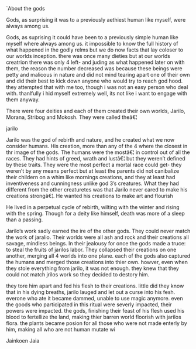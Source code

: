 `About the gods

Gods, as surprising it was to a previously aethiest human like myself, were always among us. 

  

  

  

  

Gods, as suprising it could have been to a previously simple human like myself where always among us. it impossible to know the full history of what happened in the godly relms but we do now facts that lay coloser to our worlds inception. there was once many dieties but at our worlds creatrion there was only 4 left- and juding as what happened later on with them, the reason the number decreased was because these beings were petty and malicous in nature and did not mind tearing apart one of their own and did their best to kick down anyone who would try to reach god hood. they attempted that with me too, though i was not an easy person who deal with. thanlfully i hid myself extremely well, its not like i want to engage with them anyway.


There were four deities and each of them created their own worlds, Jarilo, Morana, Stribog and Mokosh. They were called theâ€¦

jarilo

Jarilo was the god of rebirth and nature, and he created what we now consider humans. His creation, more than any of the 4 where the closest in thr image of the gods. The humans were the mostâ€¦ in control out of all the races. They had hints of greed, wrath and lustâ€¦ but they weren’t defined by these traits. They were the most perfect a mortal race could get- they weren’t by any means perfect but at least the parents did not canibalize their childern on a whim like mornings creations, and they at least had inventiveness and cunningness unlike god 3’s creatures. What they had different from the other creaturetes was that Jarilo never cared to make his creations strongâ€¦. He wanted his creations to make art and flourish

  

He lived in a perpetual cycle of rebirth, wilting with the winter and rising with the spring. Though for a deity like himself, death was more of a sleep than a passing.

Jarilo’s work sadly earned the ire of the other gods. They could never match the work of jaralio. Their worlds were all ash and rock and their creations all savage, mindless beings. In their jealousy for once the gods made a truce: to steal the fruits of jarilos labor. They collapsed their creations on one another, merging all 4 worlds into one plane. each of the gods also captured the humans and merged those creations into thier own. howver, even when they stole everything from jarilo, it was not enough. they knew that they could not match jrilos work so they decided to destory him.

they tore him apart and fed his flesh to their creations. little did they know that in his dying breaths, jarilo lauged and let out a curse into his fesh. everone who ate it became dammed, unable to use magic anymore. even the goods who participated in this ritual were severly impacted, their powers were impacted. the gods, finishing their feast of his flesh used his blood to fertellize the land, making thier barren world floorish with jarilos flora. the plants became posion for all those who were not made enterly by him, making all who are not human mutate wi

Jainkoen Jaia